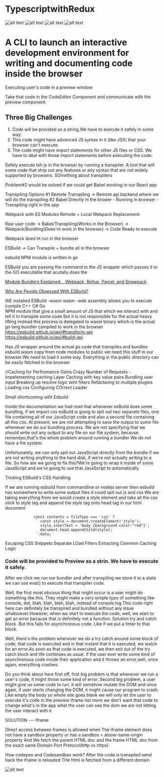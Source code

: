 # TypescriptwithRedux

![alt text](https://github.com/Avi-000-Avi/TypescriptwithRedux/blob/main/2.png)
![alt text](https://github.com/Avi-000-Avi/TypescriptwithRedux/blob/main/3.png)
![alt text](https://github.com/Avi-000-Avi/TypescriptwithRedux/blob/main/4.png)
![alt text](https://github.com/Avi-000-Avi/TypescriptwithRedux/blob/main/5.png)

# A CLI to launch an interactive development environment for writing and documenting code inside the browser

Executing user's code in a preview window

Take that code in the CodeEditor Component and communicate with the preview component.

## Three Big Challenges

1. Code will be provided as a string,We have to execute it safely in some way.
2. This code might have advanced JS syntax in it (like JSX) that your browser can't execute.
3. The code might have import statements for other JS files or CSS. We have to deal with those import statements before executing the code.

Safely execute teh js in the browser by running a transpiler. A tool that will some code that strip out any features or any syntax that are not widely supported by browsers.
SOmething about transpilers

Problem#2 would be solved if we could get Babel working in our React app

Transpiling Options
#1 Remote Transpiling -> Remote api backend where we will do the transpiling
#2 Babel Directly in the brower - Running in browser - Transpiling right in the app

Webpack with ES Modules
Remote + Local
Webpack Replacement

Raw user code -> Babel/Transpiling(Works in the Browser) -> Webpack/Bundling(Does'nt work in the browser) -> Code Ready to execute

Webpack does'nt run in the browser

ESBuild -> Can Transpile + bundle all in the browser

esbuild NPM module is written in go

ESBuild you are passing the command to the JS wrapper which passes it to the GO executable that acutally does the

[Module Bundlers Explained... Webpack, Rollup, Parcel, and Snowpack](https://www.youtube.com/watch?v=5IG4UmULyoA&t=261s)

[Why Are People Obsessed With ESBuild?](https://www.youtube.com/watch?v=9XS_RA6zyyU)

WE installed ESBuild -wasm
wasm -web assembly allows you to execute compile C++ C# Go  
NPM module that give a small amount of JS that which we interact with and tell it to transpile some code
But it is not responsible for the actual heavy lifting instead this process is delegated to wasm binary which is the actual go lang bundler compiled to work in the browser
https://esbuild.github.io/api/#transform-api
https://esbuild.github.io/api/#build-api

Has JS wrapper around the actual go code that transpiles and bundles
esbuild.wasm copy from node modules to public
we need this stuff in our browser.We need to load it some way. Everything in the public directory can be easily fetched in the browser

//Caching for Perfromance Gains
Crazy Number of Requests -
Impelementing caching Layer
Caching with key value pairs
Bundling user input
Breaking up resolve logic wiht filters
Refactoring to multiple plugins
Loading css
Configuring COrrect Loader

Small shortcoming wiht Esbuild

Inside the documentation we had read that whenever esBuild does some bundling, if we import css esBuild is going to spit out two separate files, one file containing all of our JavaScript code and also a second file containing all this css.
At present, we are not attempting to save the output to some file whenever we do our bundling process.
We are not specifying that we should write out any output to any file on our file system, because remember,that's the whole problem around running a bundler We do not have a file system. 

Unfortunately, we can only spit out JavaScript directly from the bundle if we are not writing anything to the hard disk, if we're not actually writing to a file.
So how are we going to fix this?We're going to wrap it inside of some JavaScript and we're going to use that JavaScript to automatically

Tricking ESBuild's CSS Handling

If we are running esbuild from commandline or nodejs server then esbuild has somewhere to write some output files it could spit out js and css
We are taking everything from 
we would create a style element and take all the css stick to style tag and append the style tag onto  head tag in our html document

```
             const contents = fileType === 'css' ?
              ` const style = document.createElement('style');
                style.innerText = 'body {background-color:"red"}';
                document.head.appendChild(style);
              `:data;
```
Escaping CSS Snippets
Separate LOad Filters
Extracting Common Caching Logic

### Code will be provided to Preview as a strin. We have to execute it safely.

After we click we run our bundler and after transpiling we store it to a state we can use  eval() to execute that transpiler code.

Well, the first most obvious thing that might occur is a user might do something like this.
They might make a very simple typo of something like console, dot, blah, blah, blah, blah, instead of console.log.This code right here can definitely be transpired and bundled without any issue whatsoever.However, when we start to execute the code, well, we start to get an error because that is definitely not a function.
Solution try and catch block. But this fails for asynchronous code. Like if we put a timer to that block.

Well, there's the problem whenever we do a try catch around some block of code, that code is executed and in that instant that it is executed, we watch for an error.As soon as that code is executed, we then exit out of the try catch block and life continues as usual. if the user ever write some kind of asynchronous code inside their application and it throws an error,well, once again, everything crashes.


Do you think about here first off, first big problem is that whenever we run a user's code, it might throw some kind of error.
Second big problem, a user might give us some code to run, it will somehow mutate the DOM and once again, if user starts changing the DOM, it might cause our program to crash.
Like empty the body so whole site goes blank 
we will only let the user to execute it's code in the preview iframe not more we don't want that code to change what's in the app what the user can see the dom we are not letting the user interact with it

SOLUTION --- Iframe

DIrect access between frames is allowed when
The iframe element does not have a sandbox property or has a sandbox = aloow-same-origin property
And
We fetch the parent HTML doc and the frame HTML doc from the exact same Domain Port Protocol(http vs https)

How codepen and Codesandbox work?
After the code is transpiled send back the iframe is reloaded 
THe html is fetched from a different domain


![alt text](https://github.com/Avi-000-Avi/TypescriptwithRedux/blob/main/img/img/SafelyExecution/5.png)

